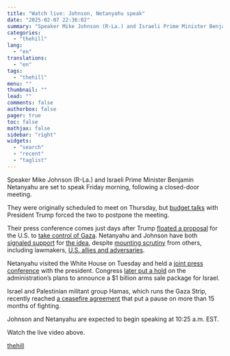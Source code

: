 ```yaml
---
title: "Watch live: Johnson, Netanyahu speak"
date: "2025-02-07 22:36:02"
summary: "Speaker Mike Johnson (R-La.) and Israeli Prime Minister Benjamin Netanyahu are set to speak Friday morning, following a closed-door meeting. They were originally scheduled to meet on Thursday, but budget talks with President Trump forced the two to postpone the meeting. Their press conference comes just days after Trump floated..."
categories:
  - "thehill"
lang:
  - "en"
translations:
  - "en"
tags:
  - "thehill"
menu: ""
thumbnail: ""
lead: ""
comments: false
authorbox: false
pager: true
toc: false
mathjax: false
sidebar: "right"
widgets:
  - "search"
  - "recent"
  - "taglist"
---
```


Speaker Mike Johnson (R-La.) and Israeli Prime Minister Benjamin Netanyahu are set to speak Friday morning, following a closed-door meeting.

They were originally scheduled to meet on Thursday, but [budget talks](https://thehill.com/homenews/house/5131668-house-republicans-trump-legislative-agenda/) with President Trump forced the two to postpone the meeting.

Their press conference comes just days after Trump [floated a proposal](https://thehill.com/policy/international/5127021-trump-us-takeover-gaza/) for the U.S. to [take control of Gaza](https://thehill.com/homenews/administration/5129814-donald-trump-gaza-strip-us-troops/). Netanyahu and Johnson have both [signaled support](https://thehill.com/homenews/house/5128238-mike-johnson-trump-gaza-takeover/) for [the idea](https://thehill.com/policy/international/5130196-trump-gaza-us-takeover/), despite [mounting scrutiny](https://thehill.com/policy/international/5127616-gaza-donald-trump-democrats-ethnic-cleansing/) from others, including lawmakers, [U.S. allies and adversaries](https://thehill.com/policy/international/5127510-donald-trump-gaza-takeover-allies-adversaries-react/).

Netanyahu visited the White House on Tuesday and held a [joint press conference](https://thehill.com/policy/international/5127164-trump-netanyahu-joint-presser/) with the president. Congress [later put a hold](https://thehill.com/policy/international/5126369-congress-israel-arms-sale-hold/) on the administration’s plans to announce a $1 billion arms sale package for Israel.

Israel and Palestinian militant group Hamas, which runs the Gaza Strip, recently reached [a ceasefire agreement](https://thehill.com/policy/defense/5092533-trump-israel-gaza-ceasefire/) that put a pause on more than 15 months of fighting.

Johnson and Netanyahu are expected to begin speaking at 10:25 a.m. EST.

Watch the live video above.

[thehill](https://thehill.com/video-clips/5132197-watch-live-mike-johnson-benjamin-netanyahu-meeting-remarks/)
